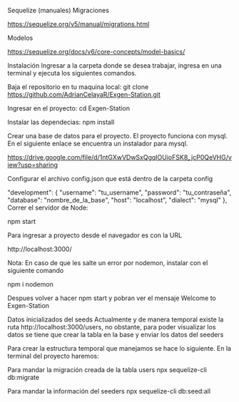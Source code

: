 Sequelize (manuales)
Migraciones

https://sequelize.org/v5/manual/migrations.html

Modelos

https://sequelize.org/docs/v6/core-concepts/model-basics/

Instalación
Ingresar a la carpeta donde se desea trabajar, ingresa en una terminal y ejecuta los siguientes comandos.

Baja el repositorio en tu maquina local:
git clone https://github.com/AdrianCelayaR/Exgen-Station.git

Ingresar en el proyecto:
cd Exgen-Station

Instalar las dependecias:
npm install

Crear una base de datos para el proyecto.
El proyecto funciona con mysql. En el siguiente enlace se encuentra un instalador para mysql.

https://drive.google.com/file/d/1ntGXwVDwSxQgqIOUioFSK8_jcP0QeVHG/view?usp=sharing

Configurar el archivo config.json que está dentro de la carpeta config

 "development": {
   "username": "tu_username",
   "password": "tu_contraseña",
   "database": "nombre_de_la_base",
   "host": "localhost",
   "dialect": "mysql"
 },
Correr el servidor de Node:

npm start

Para ingresar a proyecto desde el navegador es con la URL

http://localhost:3000/

Nota: En caso de que les salte un error por nodemon, instalar con el siguiente comando

npm i nodemon

Despues volver a hacer npm start y pobran ver el mensaje Welcome to Exgen-Station

Datos inicializados del seeds
Actualmente y de manera temporal existe la ruta http://localhost:3000/users, no obstante, para poder visualizar los datos se tiene que crear la tabla en la base y enviar los datos del seeders

Para crear la estructura temporal que manejamos se hace lo siguiente. En la terminal del proyecto haremos:

Para mandar la migración creada de la tabla users
npx sequelize-cli db:migrate

Para mandar la información del seeders
npx sequelize-cli db:seed:all
